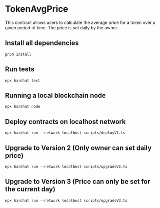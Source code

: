 # TokenAvgPrice

This contract allows users to calculate the average price for a token over a given period of time. The price is set daily by the owner.

## Install all dependencies

```
pnpm install
```

## Run tests

```
npx hardhat test
```

## Running a local blockchain node

```
npx hardhat node
```

## Deploy contracts on localhost network

```
npx hardhat run --network localhost scripts/deployV1.ts
```

## Upgrade to Version 2 (Only owner can set daily price)
```
npx hardhat run --network localhost scripts/upgradeV2.ts
```

## Upgrade to Version 3 (Price can only be set for the current day)
```
npx hardhat run --network localhost scripts/upgradeV3.ts
```